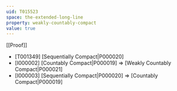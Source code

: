 ```yaml
---
uid: T015523
space: the-extended-long-line
property: weakly-countably-compact
value: true
---
```

[[Proof]]

* [T001349] [Sequentially Compact|P000020]
* [I000002] [Countably Compact|P000019] => [Weakly Countably Compact|P000021]
* [I000003] [Sequentially Compact|P000020] => [Countably Compact|P000019]

